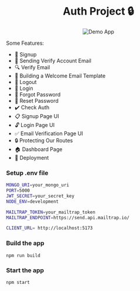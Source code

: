 <h1 align="center">Auth Project 🔒</h1>

<div align="center">
  <img src="https://i.postimg.cc/1Xg1K5w2/demo-auth.png" alt="Demo App">
</div>

Some Features:

-   🔐 Signup
-   📧 Sending Verify Account Email
-   🔍 Verify Email
-   📄 Building a Welcome Email Template
-   🚪 Logout
-   🔑 Login
-   🔄 Forgot Password
-   🔁 Reset Password
-   ✔️ Check Auth
-   📋 Signup Page UI
-   🔓 Login Page UI
-   ✅ Email Verification Page UI
-   🔒 Protecting Our Routes
-   🏠 Dashboard Page
-   🚀 Deployment

### Setup .env file

```bash
MONGO_URI=your_mongo_uri
PORT=5000
JWT_SECRET=your_secret_key
NODE_ENV=development

MAILTRAP_TOKEN=your_mailtrap_token
MAILTRAP_ENDPOINT=https://send.api.mailtrap.io/

CLIENT_URL= http://localhost:5173
```

### Build the app

```shell
npm run build
```

### Start the app

```shell
npm start
```